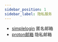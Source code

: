 ```yaml
---
sidebar_position: 1
sidebar_label: 隐私服务
---
```


- [simplelogin](https://simplelogin.io/) 匿名邮箱
- [proton邮箱](https://proton.me/) 隐私邮箱
